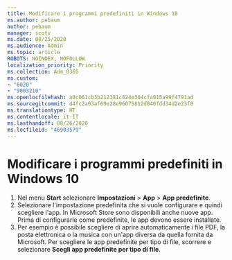 ```yaml
---
title: Modificare i programmi predefiniti in Windows 10
ms.author: pebaum
author: pebaum
manager: scotv
ms.date: 08/25/2020
ms.audience: Admin
ms.topic: article
ROBOTS: NOINDEX, NOFOLLOW
localization_priority: Priority
ms.collection: Adm_O365
ms.custom:
- "6020"
- "9003210"
ms.openlocfilehash: a0c061cb3b212381c424e304cfa015a99f4791ad
ms.sourcegitcommit: d4fc2a03af69e28e96075812d040fdd34d2e23f0
ms.translationtype: HT
ms.contentlocale: it-IT
ms.lasthandoff: 08/26/2020
ms.locfileid: "46903579"
---
```

# <a name="change-default-programs-in-windows-10"></a>Modificare i programmi predefiniti in Windows 10

1. Nel menu **Start** selezionare **Impostazioni** > **App** > **App predefinite**.
2. Selezionare l'impostazione predefinita che si vuole configurare e quindi scegliere l'app. In Microsoft Store sono disponibili anche nuove app. Prima di configurarle come predefinite, le app devono essere installate.
3. Per esempio è possibile scegliere di aprire automaticamente i file PDF, la posta elettronica o la musica con un'app diversa da quella fornita da Microsoft. Per scegliere le app predefinite per tipo di file, scorrere e selezionare **Scegli app predefinite per tipo di file**.